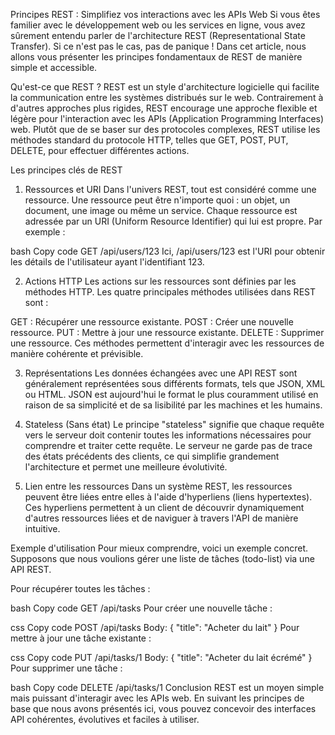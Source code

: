 Principes REST : Simplifiez vos interactions avec les APIs Web
Si vous êtes familier avec le développement web ou les services en ligne, vous avez sûrement entendu parler de l'architecture REST (Representational State Transfer). Si ce n'est pas le cas, pas de panique ! Dans cet article, nous allons vous présenter les principes fondamentaux de REST de manière simple et accessible.

Qu'est-ce que REST ?
REST est un style d'architecture logicielle qui facilite la communication entre les systèmes distribués sur le web. Contrairement à d'autres approches plus rigides, REST encourage une approche flexible et légère pour l'interaction avec les APIs (Application Programming Interfaces) web. Plutôt que de se baser sur des protocoles complexes, REST utilise les méthodes standard du protocole HTTP, telles que GET, POST, PUT, DELETE, pour effectuer différentes actions.

Les principes clés de REST
1. Ressources et URI
Dans l'univers REST, tout est considéré comme une ressource. Une ressource peut être n'importe quoi : un objet, un document, une image ou même un service. Chaque ressource est adressée par un URI (Uniform Resource Identifier) qui lui est propre. Par exemple :

bash
Copy code
GET /api/users/123
Ici, /api/users/123 est l'URI pour obtenir les détails de l'utilisateur ayant l'identifiant 123.

2. Actions HTTP
Les actions sur les ressources sont définies par les méthodes HTTP. Les quatre principales méthodes utilisées dans REST sont :

GET : Récupérer une ressource existante.
POST : Créer une nouvelle ressource.
PUT : Mettre à jour une ressource existante.
DELETE : Supprimer une ressource.
Ces méthodes permettent d'interagir avec les ressources de manière cohérente et prévisible.

3. Représentations
Les données échangées avec une API REST sont généralement représentées sous différents formats, tels que JSON, XML ou HTML. JSON est aujourd'hui le format le plus couramment utilisé en raison de sa simplicité et de sa lisibilité par les machines et les humains.

4. Stateless (Sans état)
Le principe "stateless" signifie que chaque requête vers le serveur doit contenir toutes les informations nécessaires pour comprendre et traiter cette requête. Le serveur ne garde pas de trace des états précédents des clients, ce qui simplifie grandement l'architecture et permet une meilleure évolutivité.

5. Lien entre les ressources
Dans un système REST, les ressources peuvent être liées entre elles à l'aide d'hyperliens (liens hypertextes). Ces hyperliens permettent à un client de découvrir dynamiquement d'autres ressources liées et de naviguer à travers l'API de manière intuitive.

Exemple d'utilisation
Pour mieux comprendre, voici un exemple concret. Supposons que nous voulions gérer une liste de tâches (todo-list) via une API REST.

Pour récupérer toutes les tâches :

bash
Copy code
GET /api/tasks
Pour créer une nouvelle tâche :

css
Copy code
POST /api/tasks
Body: { "title": "Acheter du lait" }
Pour mettre à jour une tâche existante :

css
Copy code
PUT /api/tasks/1
Body: { "title": "Acheter du lait écrémé" }
Pour supprimer une tâche :

bash
Copy code
DELETE /api/tasks/1
Conclusion
REST est un moyen simple mais puissant d'interagir avec les APIs web. En suivant les principes de base que nous avons présentés ici, vous pouvez concevoir des interfaces API cohérentes, évolutives et faciles à utiliser.